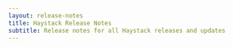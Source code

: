```yaml
---
layout: release-notes
title: Haystack Release Notes
subtitle: Release notes for all Haystack releases and updates
---
```


